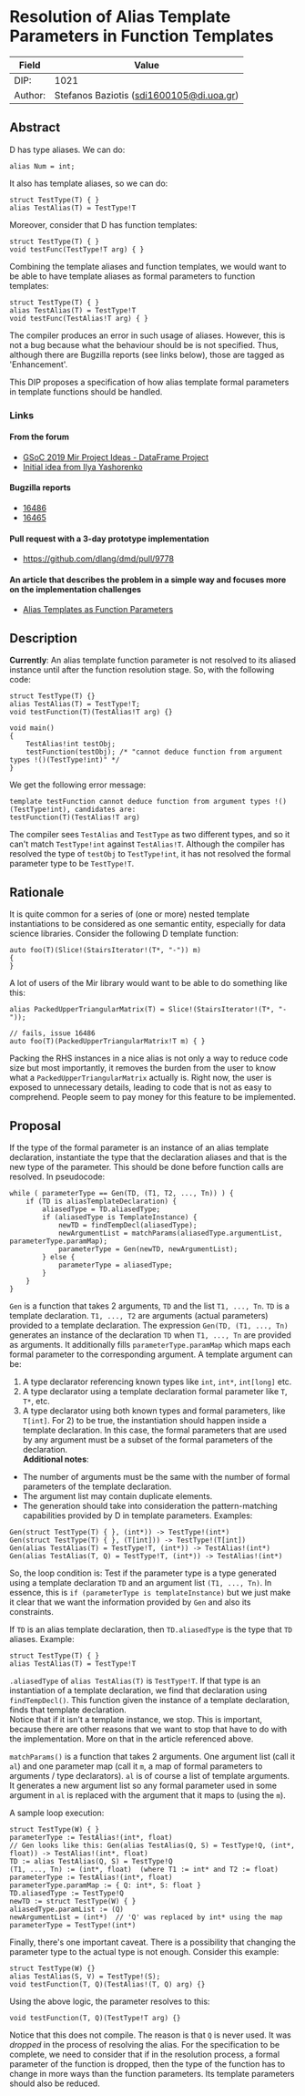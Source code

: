 # Resolution of Alias Template Parameters in Function Templates

| Field           | Value                                                      |
|-----------------|------------------------------------------------------------|
| DIP:            | 1021                                                       |
| Author:         | Stefanos Baziotis (sdi1600105@di.uoa.gr)                   |

## Abstract

D has type aliases. We can do:
```
alias Num = int;
```
It also has template aliases, so we can do:
```
struct TestType(T) { }
alias TestAlias(T) = TestType!T
```

Moreover, consider that D has function templates:
```
struct TestType(T) { }
void testFunc(TestType!T arg) { }
```

Combining the template aliases and function templates, we would want to be able to have template aliases
as formal parameters to function templates:
```
struct TestType(T) { }
alias TestAlias(T) = TestType!T
void testFunc(TestAlias!T arg) { }
```

The compiler produces an error in such usage of aliases. However, this is not a bug because what the behaviour should
be is not specified. Thus, although there are Bugzilla reports (see links below), those are tagged as 'Enhancement'.

This DIP proposes a specification of how alias template formal parameters in template functions should be handled.

### Links
#### From the forum
- [GSoC 2019 Mir Project Ideas - DataFrame Project](https://forum.dlang.org/post/jyzgzxqgaggltgifwnxx@forum.dlang.org)
- [Initial idea from Ilya Yashorenko](https://forum.dlang.org/post/kvcrsoqozrflxibgxtlo@forum.dlang.org)
#### Bugzilla reports
- [16486](https://issues.dlang.org/show_bug.cgi?id=16486)
- [16465](https://issues.dlang.org/show_bug.cgi?id=16465)
#### Pull request with a 3-day prototype implementation
- https://github.com/dlang/dmd/pull/9778
#### An article that describes the problem in a simple way and focuses more on the implementation challenges
- [Alias Templates as Function Parameters](http://users.uoa.gr/~sdi1600105/dlang/alias.html)

## Description
**Currently**: An alias template function parameter is not resolved to its aliased instance until after the function
resolution stage. So, with the following code:
```
struct TestType(T) {}
alias TestAlias(T) = TestType!T;
void testFunction(T)(TestAlias!T arg) {}

void main()
{
    TestAlias!int testObj;
    testFunction(testObj); /* "cannot deduce function from argument types !()(TestType!int)" */
}
```
We get the following error message:
```
template testFunction cannot deduce function from argument types !()(TestType!int), candidates are:
testFunction(T)(TestAlias!T arg)
```
The compiler sees `TestAlias` and `TestType` as two different types, and so it can't match `TestType!int` against
`TestAlias!T`. Although the compiler has resolved the type of `testObj` to `TestType!int`, it has not resolved the 
formal parameter type to be `TestType!T`.

## Rationale

It is quite common for a series of (one or more) nested template instantiations to be considered as one semantic entity, especially
for data science libraries.
Consider the following D template function:
```
auto foo(T)(Slice!(StairsIterator!(T*, "-")) m)
{
}
```

A lot of users of the Mir library would want to be able to do something like this:
```
alias PackedUpperTriangularMatrix(T) = Slice!(StairsIterator!(T*, "-"));

// fails, issue 16486
auto foo(T)(PackedUpperTriangularMatrix!T m) { }
```

Packing the RHS instances in a nice alias is not only a way to reduce code size but most importantly,
it removes the burden from the user to know what a `PackedUpperTriangularMatrix` actually is. Right now,
the user is exposed to unnecessary details, leading to code that is not as easy to comprehend. People seem
to pay money for this feature to be implemented.

## Proposal
If the type of the formal parameter is an instance of an alias template declaration, instantiate the type that the declaration
aliases and that is the new type of the parameter. This should be done before function calls are resolved.
In pseudocode:
```
while ( parameterType == Gen(TD, (T1, T2, ..., Tn)) ) {
    if (TD is aliasTemplateDeclaration) {
        aliasedType = TD.aliasedType;
        if (aliasedType is TemplateInstance) {
            newTD = findTempDecl(aliasedType);
            newArgumentList = matchParams(aliasedType.argumentList, parameterType.paramMap);
            parameterType = Gen(newTD, newArgumentList);
        } else {
            parameterType = aliasedType;
        }
    }
}
```

`Gen` is a function that takes 2 arguments, `TD` and the list `T1, ..., Tn`.
`TD` is a template declaration.
`T1, ..., T2` are arguments (actual parameters) provided to a template declaration.
The expression `Gen(TD, (T1, ..., Tn)` generates an instance of the declaration `TD` when `T1, ..., Tn` are provided
as arguments. It additionally fills `parameterType.paramMap` which maps each formal parameter to the corresponding argument.
A template argument can be: <br/>
1) A type declarator referencing known types like `int`, `int*`, `int[long]` etc.
2) A type declarator using a template declaration formal parameter like `T`, `T*`, etc.
3) A type declarator using both known types and formal parameters, like `T[int]`.
For 2) to be true, the instantiation should happen inside a template declaration. In this case, the formal parameters
that are used by any argument must be a subset of the formal parameters of the declaration. <br/>
**Additional notes**:
- The number of arguments must be the same with the number of formal parameters of the template declaration.
- The argument list may contain duplicate elements.
- The generation should take into consideration the pattern-matching capabilities provided by D in template parameters.
Examples:
```
Gen(struct TestType(T) { }, (int*)) -> TestType!(int*)
Gen(struct TestType(T) { }, (T[int])) -> TestType!(T[int])
Gen(alias TestAlias(T) = TestType!T, (int*)) -> TestAlias!(int*)
Gen(alias TestAlias(T, Q) = TestType!T, (int*)) -> TestAlias!(int*)
```

So, the loop condition is: Test if the parameter type is a type generated using a template declaration `TD`
and an argument list `(T1, ..., Tn)`. In essence, this is `if (parameterType is templateInstance)` but we
just make it clear that we want the information provided by `Gen` and also its constraints.

If `TD` is an alias template declaration, then `TD.aliasedType` is the type that `TD` aliases.
Example:
```
struct TestType(T) { }
alias TestAlias(T) = TestType!T
```
`.aliasedType` of `alias TestAlias(T)` is `TestType!T`.
If that type is an instantiation of a template declaration, we find that declaration using `findTempDecl()`. This function given the instance of a template declaration, finds that template declaration. <br/>
Notice that if it isn't a template instance, we stop. This is important, because there are other reasons that we want to stop that have to do with the implementation. More on that in the article referenced above.

`matchParams()` is a function that takes 2 arguments. One argument list (call it `al`) and one parameter map (call it `m`, a map of
formal parameters to arguments / type declarators). `al` is of course a list of template arguments.
It generates a new argument list so any formal parameter used in some argument in `al` is replaced
with the argument that it maps to (using the `m`).

A sample loop execution:
```
struct TestType(W) { }
parameterType := TestAlias!(int*, float)
// Gen looks like this: Gen(alias TestAlias(Q, S) = TestType!Q, (int*, float)) -> TestAlias!(int*, float)
TD := alias TestAlias(Q, S) = TestType!Q
(T1, ..., Tn) := (int*, float)  (where T1 := int* and T2 := float)
parameterType := TestAlias!(int*, float)
parameterType.paramMap := { Q: int*, S: float }
TD.aliasedType := TestType!Q
newTD := struct TestType(W) { }
aliasedType.paramList := (Q)
newArgumentList = (int*)  // 'Q' was replaced by int* using the map
parameterType = TestType!(int*)
```

Finally, there's one important caveat. There is a possibility that changing the parameter type to the actual
type is not enough. Consider this example:
```
struct TestType(W) {}
alias TestAlias(S, V) = TestType!(S);
void testFunction(T, Q)(TestAlias!(T, Q) arg) {}
```
Using the above logic, the parameter resolves to this:
```
void testFunction(T, Q)(TestType!T arg) {}
```
Notice that this does not compile. The reason is that `Q` is never used. It was _dropped_ in the process
of resolving the alias. For the specification to be complete, we need to consider that if in the resolution
process, a formal parameter of the function is dropped, then the type of the function has to change in more ways than
the function parameters. Its template parameters should also be reduced.
